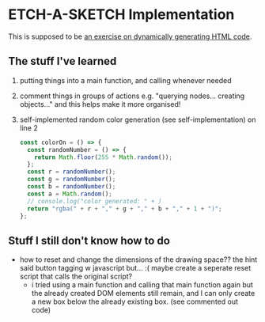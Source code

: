 # ETCH-A-SKETCH Implementation

This is supposed to be [an exercise on dynamically generating HTML code](https://www.theodinproject.com/courses/web-development-101/lessons/etch-a-sketch-project?ref=lnav).

## The stuff I've learned

1. putting things into a main function, and calling whenever needed
2. comment things in groups of actions e.g. "querying nodes... creating objects..." and this helps make it more organised!
3. self-implemented random color generation (see self-implementation) on line 2

   ```javascript
   const colorOn = () => {
     const randomNumber = () => {
       return Math.floor(255 * Math.random());
     };
     const r = randomNumber();
     const g = randomNumber();
     const b = randomNumber();
     const a = Math.random();
     // console.log("color generated: " + )
     return "rgba(" + r + "," + g + "," + b + "," + 1 + ")";
   };
   ```

## Stuff I still don't know how to do

- how to reset and change the dimensions of the drawing space?? the hint said button tagging w javascript but... :( maybe create a seperate reset script that calls the original script?
  - i tried using a main function and calling that main function again but the already created DOM elements still remain, and I can only create a new box below the already existing box. (see commented out code)
